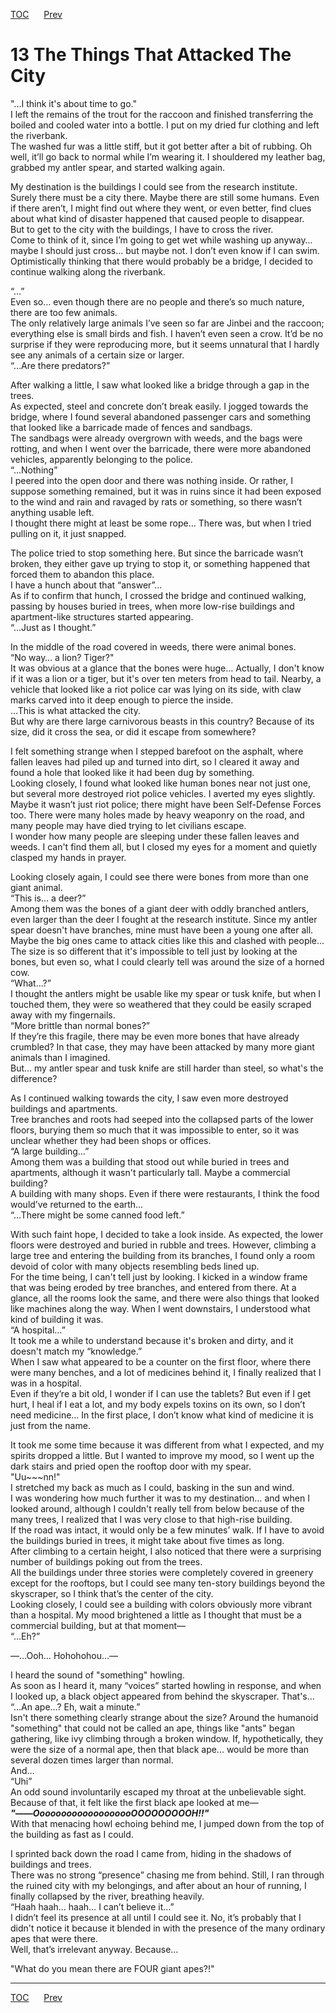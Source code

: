 [TOC](../readme.md)&nbsp;&nbsp;&nbsp;&nbsp;&nbsp;&nbsp;[Prev](section_0012.md)&nbsp;&nbsp;&nbsp;&nbsp;&nbsp;&nbsp;



# 13 The Things That Attacked The City

"...I think it's about time to go."  
I left the remains of the trout for the raccoon and finished
transferring the boiled and cooled water into a bottle. I put on my
dried fur clothing and left the riverbank.  
The washed fur was a little stiff, but it got better after a bit of
rubbing. Oh well, it’ll go back to normal while I’m wearing it. I
shouldered my leather bag, grabbed my antler spear, and started walking
again.  
  
My destination is the buildings I could see from the research
institute.  
Surely there must be a city there. Maybe there are still some humans.
Even if there aren’t, I might find out where they went, or even better,
find clues about what kind of disaster happened that caused people to
disappear.  
But to get to the city with the buildings, I have to cross the river.  
Come to think of it, since I’m going to get wet while washing up anyway…
maybe I should just cross… but maybe not. I don’t even know if I can
swim.  
Optimistically thinking that there would probably be a bridge, I decided
to continue walking along the riverbank.  
  
“…”  
Even so… even though there are no people and there’s so much nature,
there are too few animals.  
The only relatively large animals I’ve seen so far are Jinbei and the
raccoon; everything else is small birds and fish. I haven’t even seen a
crow. It’d be no surprise if they were reproducing more, but it seems
unnatural that I hardly see any animals of a certain size or larger.  
“…Are there predators?”  
  
After walking a little, I saw what looked like a bridge through a gap in
the trees.  
As expected, steel and concrete don’t break easily. I jogged towards the
bridge, where I found several abandoned passenger cars and something
that looked like a barricade made of fences and sandbags.  
The sandbags were already overgrown with weeds, and the bags were
rotting, and when I went over the barricade, there were more abandoned
vehicles, apparently belonging to the police.  
“…Nothing”  
I peered into the open door and there was nothing inside. Or rather, I
suppose something remained, but it was in ruins since it had been
exposed to the wind and rain and ravaged by rats or something, so there
wasn’t anything usable left.  
I thought there might at least be some rope… There was, but when I tried
pulling on it, it just snapped.  
  
The police tried to stop something here. But since the barricade wasn’t
broken, they either gave up trying to stop it, or something happened
that forced them to abandon this place.  
I have a hunch about that “answer”…  
As if to confirm that hunch, I crossed the bridge and continued walking,
passing by houses buried in trees, when more low-rise buildings and
apartment-like structures started appearing.  
“…Just as I thought.”  
  
In the middle of the road covered in weeds, there were animal bones.  
“No way… a lion? Tiger?"  
It was obvious at a glance that the bones were huge… Actually, I don't
know if it was a lion or a tiger, but it's over ten meters from head to
tail. Nearby, a vehicle that looked like a riot police car was lying on
its side, with claw marks carved into it deep enough to pierce the
inside.  
…This is what attacked the city.  
But why are there large carnivorous beasts in this country? Because of
its size, did it cross the sea, or did it escape from somewhere?  
  
I felt something strange when I stepped barefoot on the asphalt, where
fallen leaves had piled up and turned into dirt, so I cleared it away
and found a hole that looked like it had been dug by something.  
Looking closely, I found what looked like human bones near not just one,
but several more destroyed riot police vehicles. I averted my eyes
slightly.  
Maybe it wasn’t just riot police; there might have been Self-Defense
Forces too. There were many holes made by heavy weaponry on the road,
and many people may have died trying to let civilians escape.  
I wonder how many people are sleeping under these fallen leaves and
weeds. I can't find them all, but I closed my eyes for a moment and
quietly clasped my hands in prayer.  
  
Looking closely again, I could see there were bones from more than one
giant animal.  
“This is… a deer?”  
Among them was the bones of a giant deer with oddly branched antlers,
even larger than the deer I fought at the research institute. Since my
antler spear doesn't have branches, mine must have been a young one
after all. Maybe the big ones came to attack cities like this and
clashed with people...  
The size is so different that it's impossible to tell just by looking at
the bones, but even so, what I could clearly tell was around the size of
a horned cow.  
“What…?”  
I thought the antlers might be usable like my spear or tusk knife, but
when I touched them, they were so weathered that they could be easily
scraped away with my fingernails.  
“More brittle than normal bones?”  
If they’re this fragile, there may be even more bones that have already
crumbled? In that case, they may have been attacked by many more giant
animals than I imagined.  
But… my antler spear and tusk knife are still harder than steel, so
what's the difference?  
  
As I continued walking towards the city, I saw even more destroyed
buildings and apartments.  
Tree branches and roots had seeped into the collapsed parts of the lower
floors, burying them so much that it was impossible to enter, so it was
unclear whether they had been shops or offices.  
“A large building…”  
Among them was a building that stood out while buried in trees and
apartments, although it wasn't particularly tall. Maybe a commercial
building?  
A building with many shops. Even if there were restaurants, I think the
food would’ve returned to the earth…  
“…There might be some canned food left.”  
  
With such faint hope, I decided to take a look inside. As expected, the
lower floors were destroyed and buried in rubble and trees. However,
climbing a large tree and entering the building from its branches, I
found only a room devoid of color with many objects resembling beds
lined up.  
For the time being, I can't tell just by looking. I kicked in a window
frame that was being eroded by tree branches, and entered from there. At
a glance, all the rooms look the same, and there were also things that
looked like machines along the way. When I went downstairs, I understood
what kind of building it was.  
“A hospital…”  
It took me a while to understand because it's broken and dirty, and it
doesn't match my “knowledge.”  
When I saw what appeared to be a counter on the first floor, where there
were many benches, and a lot of medicines behind it, I finally realized
that I was in a hospital.  
Even if they’re a bit old, I wonder if I can use the tablets? But even
if I get hurt, I heal if I eat a lot, and my body expels toxins on its
own, so I don’t need medicine… In the first place, I don’t know what
kind of medicine it is just from the name.  
  
It took me some time because it was different from what I expected, and
my spirits dropped a little. But I wanted to improve my mood, so I went
up the dark stairs and pried open the rooftop door with my spear.  
"Uu\~\~~nn!"  
I stretched my back as much as I could, basking in the sun and wind.  
I was wondering how much further it was to my destination… and when I
looked around, although I couldn't really tell from below because of the
many trees, I realized that I was very close to that high-rise
building.  
If the road was intact, it would only be a few minutes’ walk. If I have
to avoid the buildings buried in trees, it might take about five times
as long.  
After climbing to a certain height, I also noticed that there were a
surprising number of buildings poking out from the trees.  
All the buildings under three stories were completely covered in
greenery except for the rooftops, but I could see many ten-story
buildings beyond the skyscraper, so I think that’s the center of the
city.  
Looking closely, I could see a building with colors obviously more
vibrant than a hospital. My mood brightened a little as I thought that
must be a commercial building, but at that moment—  
“…Eh?”  
  
—…Ooh… Hohohohou…—  
  
I heard the sound of "something" howling.  
As soon as I heard it, many “voices” started howling in response, and
when I looked up, a black object appeared from behind the skyscraper.
That's…  
“…An ape…? Eh, wait a minute.”  
Isn't there something clearly strange about the size? Around the
humanoid "something" that could not be called an ape, things like "ants"
began gathering, like ivy climbing through a broken window. If,
hypothetically, they were the size of a normal ape, then that black
ape... would be more than several dozen times larger than normal.  
And…  
“Uhi”  
An odd sound involuntarily escaped my throat at the unbelievable sight.
Because of that, it felt like the first black ape looked at me—  
***"――OoooooooooooooooooOOOOOOOOOH!!"***  
With that menacing howl echoing behind me, I jumped down from the top of
the building as fast as I could.  
  
I sprinted back down the road I came from, hiding in the shadows of
buildings and trees.  
There was no strong “presence” chasing me from behind. Still, I ran
through the ruined city with my belongings, and after about an hour of
running, I finally collapsed by the river, breathing heavily.  
“Haah haah… haah… I can’t believe it…”  
I didn’t feel its presence at all until I could see it. No, it’s
probably that I didn't notice it because it blended in with the presence
of the many ordinary apes that were there.  
Well, that’s irrelevant anyway. Because…  
  
"What do you mean there are FOUR giant apes?!"  
  
  


---
[TOC](../readme.md)&nbsp;&nbsp;&nbsp;&nbsp;&nbsp;&nbsp;[Prev](section_0012.md)&nbsp;&nbsp;&nbsp;&nbsp;&nbsp;&nbsp;

